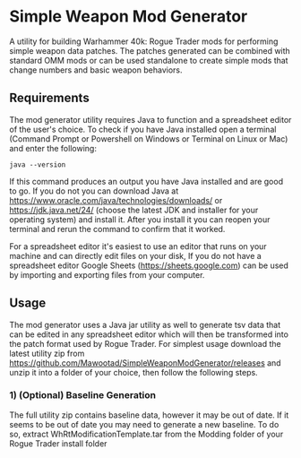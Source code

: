 # Simple Weapon Mod Generator

A utility for building Warhammer 40k: Rogue Trader mods for performing simple weapon data patches. The patches generated can be combined with standard OMM mods or can be used standalone to create simple mods that change numbers and basic weapon behaviors.

## Requirements

The mod generator utility requires Java to function and a spreadsheet editor of the user's choice. To check if you have Java installed open a terminal (Command Prompt or Powershell on Windows or Terminal on Linux or Mac) and enter the following:
```
java --version
```
If this command produces an output you have Java installed and are good to go. If you do not you can download Java at https://www.oracle.com/java/technologies/downloads/ or https://jdk.java.net/24/ (choose the latest JDK and installer for your operating system) and install it. After you install it you can reopen your terminal and rerun the command to confirm that it worked.

For a spreadsheet editor it's easiest to use an editor that runs on your machine and can directly edit files on your disk,  If you do not have a spreadsheet editor Google Sheets (https://sheets.google.com) can be used by importing and exporting files from your computer.

## Usage

The mod generator uses a Java jar utility as well to generate tsv data that can be edited in any spreadsheet editor which will then be transformed into the patch format used by Rogue Trader. For simplest usage download the latest utility zip from https://github.com/Mawootad/SimpleWeaponModGenerator/releases and unzip it into a folder of your choice, then follow the following steps.

### 1) (Optional) Baseline Generation

The full utility zip contains baseline data, however it may be out of date. If it seems to be out of date you may need to generate a new baseline. To do so, extract WhRtModificationTemplate.tar from the Modding folder of your Rogue Trader install folder